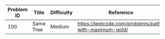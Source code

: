 | Problem ID | Title | Difficulty | Reference
| --- | --- | --- | ---
| 100 | Same Tree | Medium | https://leetcode.com/problems/path-with-maximum-gold/
